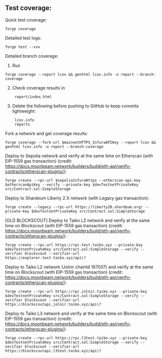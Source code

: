 ## Test coverage:

Quick test coverage:
```shell
forge coverage
```
Detailed test logs:
```shell
forge test --vvv
```
Detailed branch coverage:

1. Run 
```shell
forge coverage --report lcov && genhtml lcov.info -o report --branch-coverage
```
2. Check coverage results in

        report/index.html

3. Delete the following before pushing to GitHub to keep commits lightweight:

        lcov.info
        reports
        
Fork a network and get coverage results:
```shell
forge coverage --fork-url $mainnetHTTPS_InfuraAPIKey --report lcov && genhtml lcov.info -o report --branch-coverage
```
Deploy to Sepolia network and verify at the same time on Etherscan (with EIP-1559 gas transaction) (credit: https://docs.moonbeam.network/builders/build/eth-api/verify-contracts/etherscan-plugins/):
```shell
forge create --rpc-url $sepoliaInfuraHttps --etherscan-api-key $etherscanApiKey --verify --private-key $devTestnetPrivateKey src/Contract.sol:SimpleStorage
```
Deploy to Shardeum Liberty 2.X network (with Legacy gas transaction):
```shell
forge create --legacy --rpc-url https://liberty20.shardeum.org/ --private-key $devTestnetPrivateKey src/Contract.sol:SimpleStorage
```
[OLD BLOCKSCOUT] Deploy to Taiko L2 network and verify at the same time on Blockscout (with EIP-1559 gas transaction) (credit: https://docs.moonbeam.network/builders/build/eth-api/verify-contracts/etherscan-plugins/):
```shell
forge create --rpc-url https://rpc.test.taiko.xyz --private-key $devTestnetPrivateKey src/Contract.sol:SimpleStorage --verify --verifier blockscout --verifier-url https://explorer.test.taiko.xyz/api\? 
```
Deploy to Taiko L2 network (Jolnir chainId 167007) and verify at the same time on Blockscout (with EIP-1559 gas transaction) (credit: https://docs.moonbeam.network/builders/build/eth-api/verify-contracts/etherscan-plugins/):
```shell
forge create --rpc-url https://rpc.jolnir.taiko.xyz --private-key $devTestnetPrivateKey src/Contract.sol:SimpleStorage --verify --verifier blockscout --verifier-url https://blockscoutapi.jolnir.taiko.xyz/api\?
```
Deploy to Taiko L3 network and verify at the same time on Blockscout (with EIP-1559 gas transaction) (credit: https://docs.moonbeam.network/builders/build/eth-api/verify-contracts/etherscan-plugins/):
```shell
forge create --rpc-url https://rpc.l3test.taiko.xyz --private-key $devTestnetPrivateKey src/Contract.sol:SimpleStorage --verify --verifier blockscout --verifier-url https://blockscoutapi.l3test.taiko.xyz/api\?
```